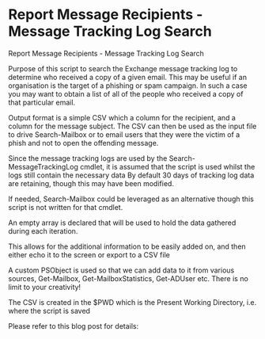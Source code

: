 # Report Message Recipients - Message Tracking Log Search
 Report Message Recipients - Message Tracking Log Search

Purpose of this script to search the Exchange message tracking log to determine who received a copy of a given email. 
This may be useful if an organisation is the target of a phishing or spam campaign.  In such a case you may want to obtain a list of all of  the people who received a copy of that particular email.
 

Output format is a simple CSV which a column for the recipient, and a column for the message subject. 
The CSV can then be used as the input file to drive Search-Mailbox or to email users that they were the victim of a phish and not to open the offending message.
 

Since the message tracking logs are used by the Search-MessageTrackingLog cmdlet, it is assumed that the script is used whilst the logs still contain the necessary data
By default 30 days of tracking log data are retaining, though this may have been modified.
 

If needed, Search-Mailbox could be leveraged as an alternative though this script is not written for that cmdlet. 
 

An empty array is declared that will be used to hold the data gathered during each iteration.

This allows for the additional information to be easily added on, and then either echo it to the screen or export to a CSV file
 

A custom PSObject is used so that we can add data to it from various sources, Get-Mailbox, Get-MailboxStatistics, Get-ADUser etc.
There is no limit to your creativity! 
 

The CSV is created in the $PWD which is the Present Working Directory, i.e. where the script is saved
 

Please refer to this blog post for details:
<to be published>